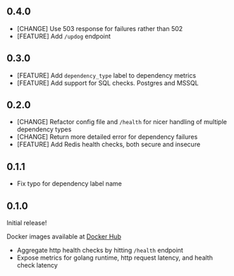 ## 0.4.0

- [CHANGE] Use 503 response for failures rather than 502
- [FEATURE] Add `/updog` endpoint

## 0.3.0

- [FEATURE] Add `dependency_type` label to dependency metrics
- [FEATURE] Add support for SQL checks. Postgres and MSSQL 

## 0.2.0

- [CHANGE] Refactor config file and `/health` for nicer handling of multiple dependency types
- [CHANGE] Return more detailed error for dependency failures
- [FEATURE] Add Redis health checks, both secure and insecure


## 0.1.1

- Fix typo for dependency label name

## 0.1.0

Initial release! 

Docker images available at [Docker Hub](https://hub.docker.com/r/benclapp/updog)

- Aggregate http health checks by hitting `/health` endpoint
- Expose metrics for golang runtime, http request latency, and health check latency
